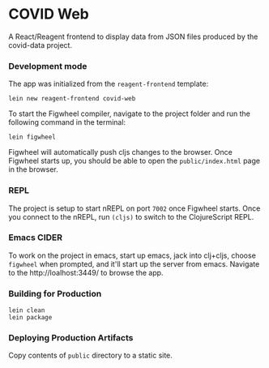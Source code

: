 # COVID Web

A React/Reagent frontend to display data from JSON files produced by the covid-data project.

### Development mode

The app was initialized from the `reagent-frontend` template:
```
lein new reagent-frontend covid-web
```

To start the Figwheel compiler, navigate to the project folder and run the following command in the terminal:

```
lein figwheel
```

Figwheel will automatically push cljs changes to the browser.
Once Figwheel starts up, you should be able to open the `public/index.html` page in the browser.

### REPL

The project is setup to start nREPL on port `7002` once Figwheel starts.
Once you connect to the nREPL, run `(cljs)` to switch to the ClojureScript REPL.

### Emacs CIDER

To work on the project in emacs, start up emacs, jack into clj+cljs, choose `figwheel` when prompted,
and it'll start up the server from emacs. Navigate to the http://loalhost:3449/ to browse the app.

### Building for Production

```
lein clean
lein package
```

### Deploying Production Artifacts

Copy contents of `public` directory to a static site.
